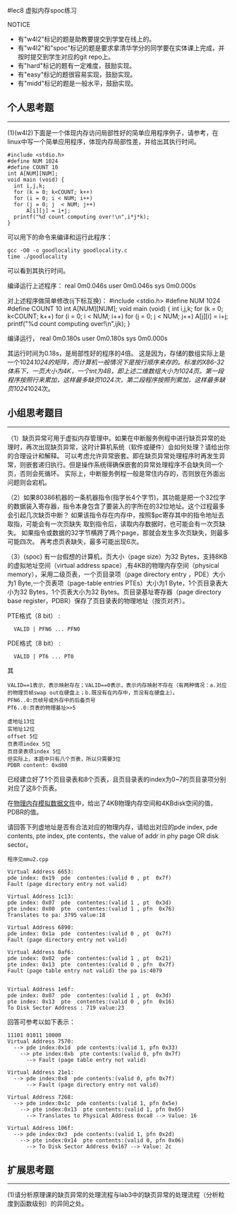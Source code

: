 #lec8 虚拟内存spoc练习


NOTICE
- 有"w4l2"标记的题是助教要提交到学堂在线上的。
- 有"w4l2"和"spoc"标记的题是要求拿清华学分的同学要在实体课上完成，并按时提交到学生对应的git repo上。
- 有"hard"标记的题有一定难度，鼓励实现。
- 有"easy"标记的题很容易实现，鼓励实现。
- 有"midd"标记的题是一般水平，鼓励实现。


## 个人思考题
---
(1)(w4l2)下面是一个体现内存访问局部性好的简单应用程序例子，请参考，在linux中写一个简单应用程序，体现内存局部性差，并给出其执行时间。
```
#include <stdio.h>
#define NUM 1024
#define COUNT 10
int A[NUM][NUM];
void main (void) {
  int i,j,k;
  for (k = 0; k<COUNT; k++)
  for (i = 0; i < NUM; i++)
  for (j = 0; j	 < NUM; j++)
      A[i][j] = i+j;
  printf("%d count computing over!\n",i*j*k);
}
```
可以用下的命令来编译和运行此程序：
```
gcc -O0 -o goodlocality goodlocality.c
time ./goodlocality
```
可以看到其执行时间。

编译运行上述程序：
real	0m0.046s
user	0m0.046s
sys	0m0.000s



对上述程序做简单修改(ij下标互换)：
#include <stdio.h>
#define NUM 1024
#define COUNT 10
int A[NUM][NUM];
void main (void) {
  int i,j,k;
  for (k = 0; k<COUNT; k++)
  for (i = 0; i < NUM; i++)
  for (j = 0; j	 < NUM; j++)
      A[j][i] = i+j;
  printf("%d count computing over!\n",i*j*k);
}

编译运行，
real	0m0.180s
user	0m0.180s
sys	0m0.000s

其运行时间为0.18s，是局部性好的程序的4倍。
这是因为，存储的数组实际上是一个1024*1024的矩阵，而计算机一般情况下是按行顺序来存的。标准的X86-32体系下，一页大小为4K，一个int为4B，即上述二维数组大小为1024页。第一段程序按照行来累加，这样最多缺页1024次，第二段程序按照列累加，这样最多缺页1024*1024次。

## 小组思考题目
----

（1）缺页异常可用于虚拟内存管理中。如果在中断服务例程中进行缺页异常的处理时，再次出现缺页异常，这时计算机系统（软件或硬件）会如何处理？请给出你的合理设计和解释。
可以考虑允许异常嵌套。即在缺页异常处理程序时再发生异常，则嵌套递归执行。但是操作系统得确保嵌套的异常处理程序不会缺失同一个页，否则会死循环。
实际上，中断服务例程一般是常住内存的，否则放在外面出问题则会宕机。

（2）如果80386机器的一条机器指令(指字长4个字节)，其功能是把一个32位字的数据装入寄存器，指令本身包含了要装入的字所在的32位地址。这个过程最多会引起几次缺页中断？
如果该指令存在内存中，按照$pc寄存其中的指令地址去取指，可能会有一次页缺失
取到指令后，读取内存数据时，也可能会有一次页缺失。
如果指令或数据的32字节横跨了两个page，那就会发生多次页缺失，则最多可能四次。
再考虑页表缺失，最多可能出现6次。


（3）(spoc) 有一台假想的计算机，页大小（page size）为32 Bytes，支持8KB的虚拟地址空间（virtual address space）,有4KB的物理内存空间（physical memory），采用二级页表，一个页目录项（page directory entry ，PDE）大小为1 Byte,一个页表项（page-table entries
PTEs）大小为1 Byte，1个页目录表大小为32 Bytes，1个页表大小为32 Bytes。页目录基址寄存器（page directory base register，PDBR）保存了页目录表的物理地址（按页对齐）。

PTE格式（8 bit） :
```
  VALID | PFN6 ... PFN0
```
PDE格式（8 bit） :
```
  VALID | PT6 ... PT0
```
其
```
VALID==1表示，表示映射存在；VALID==0表示，表示内存映射不存在（有两种情况：a.对应的物理页帧swap out在硬盘上；b.既没有在内存中，页没有在硬盘上）。
PFN6..0:页帧号或外存中的后备页号
PT6..0:页表的物理基址>>5

虚地址13位
实地址12位
offset 5位
页表项index 5位
页目录表项index 5位
但实际上，本题中只有八个页表，所以只需要3位
PDBR content: 0xd80
```

已经建立好了1个页目录表和8个页表，且页目录表的index为0~7的页目录项分别对应了这8个页表。

在[物理内存模拟数据文件](./04-1-spoc-memdiskdata.md)中，给出了4KB物理内存空间和4KBdisk空间的值，PDBR的值。

请回答下列虚地址是否有合法对应的物理内存，请给出对应的pde index, pde contents, pte index, pte contents，the value of addr in phy page OR disk sector。
```
程序见mmu2.cpp

Virtual Address 6653:
pde index: 0x19  pde  contentes:(valid 0 , pt  0x7f)
Fault (page directory entry not valid)

Virtual Address 1c13:
pde index: 0x07  pde  contentes:(valid 1 , pt  0x3d)
pte index: 0x00  pte  contentes:(valid 1 , pfn  0x76)
Translates to pa: 3795 value:18

Virtual Address 6890:
pde index: 0x1a  pde  contentes:(valid 0 , pt  0x7f)
Fault (page directory entry not valid)

Virtual Address 0af6:
pde index: 0x02  pde  contentes:(valid 1 , pt  0x21)
pte index: 0x13  pte  contentes:(valid 0 , pfn  0x7f)
Fault (page table entry not valid) the pa is:4079


Virtual Address 1e6f:
pde index: 0x07  pde  contentes:(valid 1 , pt  0x3d)
pte index: 0x13  pte  contentes:(valid 0 , pfn  0x16)
To Disk Sector Address : 719 value:23

```

回答可参考以如下表示：
```
11101 01011 10000
Virtual Address 7570:
  --> pde index:0x1d  pde contents:(valid 1, pfn 0x33)
    --> pte index:0xb  pte contents:(valid 0, pfn 0x7f)
      --> Fault (page table entry not valid)
      
Virtual Address 21e1:
  --> pde index:0x8  pde contents:(valid 0, pfn 0x7f)
      --> Fault (page directory entry not valid)

Virtual Address 7268:
  --> pde index:0x1c  pde contents:(valid 1, pfn 0x5e)
    --> pte index:0x13  pte contents:(valid 1, pfn 0x65)
      --> Translates to Physical Address 0xca8 --> Value: 16

Virtual Address 106f:
  --> pde index:0x3  pde contents:(valid 1, pfn 0x2d)
    --> pte index:0x14  pte contents:(valid 0, pfn 0x06)
      --> To Disk Sector Address 0x167 --> Value: 2c
```

## 扩展思考题
---
(1)请分析原理课的缺页异常的处理流程与lab3中的缺页异常的处理流程（分析粒度到函数级别）的异同之处。
